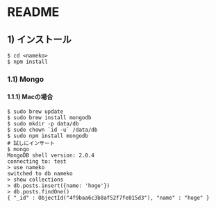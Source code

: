 README
======

## 1) インストール
    $ cd <nameko>
    $ npm install

### 1.1) Mongo

#### 1.1.1) Macの場合
    $ sudo brew update
    $ sudo brew install mongodb
    $ sudo mkdir -p data/db
    $ sudo chown `id -u` /data/db
    $ sudo npm install mongodb
    # 試しにインサート
    $ mongo
    MongoDB shell version: 2.0.4
    connecting to: test
    > use nameko
    switched to db nameko
    > show collections
    > db.posts.insert({name: 'hoge'})
    > db.posts.findOne()
    { "_id" : ObjectId("4f9baa6c3b8af52f7fe015d3"), "name" : "hoge" }
